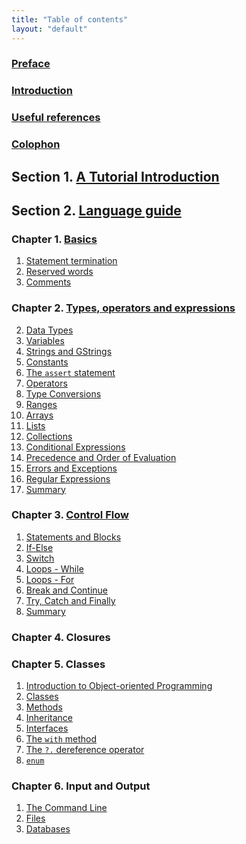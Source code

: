 ```yaml
---
title: "Table of contents"
layout: "default"
---
```


### [Preface](Preface)

### [Introduction](Introduction)

### [Useful references](References)

### [Colophon](Colophon)

## Section 1. [A Tutorial Introduction](Section1) 

## Section 2. [Language guide](Section2)
### Chapter 1. [Basics](Section1/Chapter1)
1. [Statement termination](Section1/Chapter1/StatementTermination)
1. [Reserved words](Section1/Chapter1/ReservedWords)
1. [Comments](Section1/Chapter1/Comments)

### Chapter 2. [Types, operators and expressions](Section2/Chapter2)
2. [Data Types](Section2/Chapter2/DataTypes)
1. [Variables](Section2/Chapter2/Variables)
2. [Strings and GStrings](Section2/Chapter2/Strings)
5. [Constants](Section2/Chapter2/Constants)
6. [The `assert` statement](Section2/Chapter2/Assert)
6. [Operators](Section2/Chapter2/Operators)
1. [Type Conversions](Section2/Chapter2/TypeConversions)
3. [Ranges](Section2/Chapter2/Ranges)
4. [Arrays](Section2/Chapter2/Arrays)
5. [Lists](Section2/Chapter2/Lists)
6. [Collections](Section2/Chapter2/Collections)
11. [Conditional Expressions](Section2/Chapter2/ConditionalExpressions)
12. [Precedence and Order of Evaluation](Section2/Chapter2/Precedence)
13. [Errors and Exceptions](Section2/Chapter2/ErrorsExceptions)
1.  [Regular Expressions](Section2/Chapter2/RegularExpressions)
13. [Summary](Section2/Chapter2/Summary)

### Chapter 3. [Control Flow](Section2/Chapter3)
1. [Statements and Blocks](Section2/Chapter3/StatementsBlocks)
1. [If-Else](Section2/Chapter3/IfElse)
1. [Switch](Section2/Chapter3/Switch)
2. [Loops - While](Section2/Chapter3/LoopsWhile)
3. [Loops - For](Section2/Chapter3/LoopsFor)
4. [Break and Continue](Section2/Chapter3/BreakContinue)
5. [Try, Catch and Finally](Section2/Chapter3/TryCatchFinally)
6. [Summary](Section2/Chapter3/Summary)

### Chapter 4. Closures

### Chapter 5. Classes
1. [Introduction to Object-oriented Programming]()
1. [Classes]()
1. [Methods](Section2/Chapter4/Methods)
1. [Inheritance]()
1. [Interfaces]()
1. [The `with` method]()
1. [The `?.` dereference operator]()
1. [`enum`]()

### Chapter 6. Input and Output
1. [The Command Line]()
1. [Files]()
1. [Databases]()






